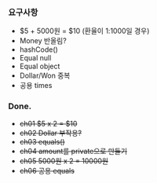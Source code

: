 ### 요구사항

- $5 + 5000원 = $10 (환율이 1:1000일 경우)
- Money 반올림?
- hashCode()
- Equal null
- Equal object
- Dollar/Won 중복
- 공용 times

### Done.
- ~~ch01 $5 x 2 = $10~~
- ~~ch02 Dollar 부작용?~~
- ~~ch03 equals()~~
- ~~ch04 amount를 private으로 만들기~~
- ~~ch05 5000원 x 2 = 10000원~~
- ~~ch06 공용 equals~~
